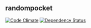 ## randompocket
[![Code Climate](https://codeclimate.com/github/kadoppe/randompocket.png)](https://codeclimate.com/github/kadoppe/randompocket)
[![Dependency Status](https://gemnasium.com/kadoppe/randompocket.png)](https://gemnasium.com/kadoppe/randompocket)
